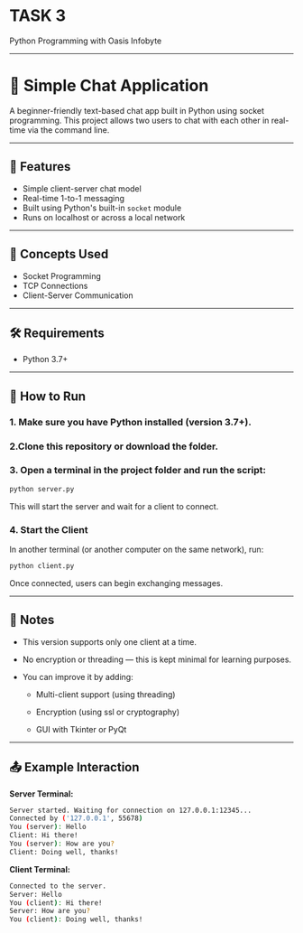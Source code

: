 # TASK 3 

Python Programming with Oasis Infobyte

---

# 💬 Simple Chat Application

A beginner-friendly text-based chat app built in Python using socket programming. This project allows two users to chat with each other in real-time via the command line.

---

## 📌 Features

- Simple client-server chat model
- Real-time 1-to-1 messaging
- Built using Python's built-in `socket` module
- Runs on localhost or across a local network

---

## 🧠 Concepts Used

- Socket Programming
- TCP Connections
- Client-Server Communication

---

## 🛠 Requirements

- Python 3.7+

---

## 🚀 How to Run

### 1. Make sure you have Python installed (version 3.7+).

### 2.Clone this repository or download the folder.

### 3. Open a terminal in the project folder and run the script:

```bash
python server.py
```
This will start the server and wait for a client to connect.

### 4. Start the Client
In another terminal (or another computer on the same network), run:

```bash
python client.py
```
Once connected, users can begin exchanging messages.

---

## 🔐 Notes

- This version supports only one client at a time.

- No encryption or threading — this is kept minimal for learning purposes.

- You can improve it by adding:

   - Multi-client support (using threading)

   - Encryption (using ssl or cryptography)

   - GUI with Tkinter or PyQt

---

 ## 📤 Example Interaction

**Server Terminal:**
```bash
Server started. Waiting for connection on 127.0.0.1:12345...
Connected by ('127.0.0.1', 55678)
You (server): Hello
Client: Hi there!
You (server): How are you?
Client: Doing well, thanks!
```

**Client Terminal:**
```bash
Connected to the server.
Server: Hello
You (client): Hi there!
Server: How are you?
You (client): Doing well, thanks!
```
